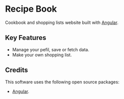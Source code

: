 # Recipe Book

Cookbook and shopping lists website built with [Angular](https://angular.io/).

## Key Features
- Manage your pefil, save or fetch data.
- Make your own shopping list.

## Credits
This software uses the following open source packages:
- [Angular](https://angular.io/).
